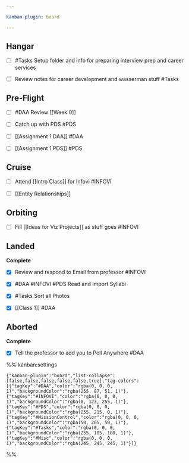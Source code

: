 ```yaml
---

kanban-plugin: board

---
```


## Hangar

- [ ] #Tasks   Setup folder and info for preparing interview prep and career services
- [ ] Review notes for career development and wasserman stuff #Tasks


## Pre-Flight

- [ ] #DAA Review [[Week 0]]
- [ ] Catch up with PDS #PDS
- [ ] [[Assignment 1 DAA]] #DAA
- [ ] [[Assignment 1 PDS]] #PDS


## Cruise

- [ ] Attend [[Intro Class]] for Infovi #INFOVI
- [ ] [[Entity Relationships]]


## Orbiting

- [ ] Fill [[Ideas for Viz Projects]] as stuff goes #INFOVI


## Landed

**Complete**
- [x] Review and respond to Email from professor #INFOVI
- [x] #DAA #INFOVI #PDS Read and Import Syllabi
- [x] #Tasks  Sort all Photos
- [x] [[Class 1]] #DAA


## Aborted

**Complete**
- [x] Tell the professor to add you to Poll Anywhere #DAA




%% kanban:settings
```
{"kanban-plugin":"board","list-collapse":[false,false,false,false,false,true],"tag-colors":[{"tagKey":"#DAA","color":"rgba(0, 0, 0, 1)","backgroundColor":"rgba(255, 87, 51, 1)"},{"tagKey":"#INFOVI","color":"rgba(0, 0, 0, 1)","backgroundColor":"rgba(0, 123, 255, 1)"},{"tagKey":"#PDS","color":"rgba(0, 0, 0, 1)","backgroundColor":"rgba(255, 215, 0, 1)"},{"tagKey":"#MissionControl","color":"rgba(0, 0, 0, 1)","backgroundColor":"rgba(50, 205, 50, 1)"},{"tagKey":"#Tasks","color":"rgba(0, 0, 0, 1)","backgroundColor":"rgba(255, 105, 180, 1)"},{"tagKey":"#Misc","color":"rgba(0, 0, 0, 1)","backgroundColor":"rgba(245, 245, 245, 1)"}]}
```
%%